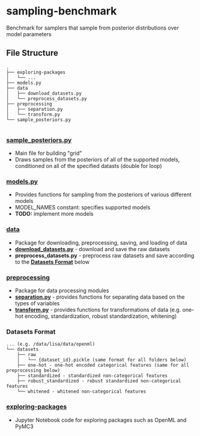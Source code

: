 # sampling-benchmark
Benchmark for samplers that sample from posterior distributions over model parameters

## File Structure
```
.
├── exploring-packages
│   └── ...
├── models.py
├── data
│   ├── download_datasets.py
│   └── preprocess_datasets.py
├── preprocessing
│   ├── separation.py
│   └── transform.py
└── sample_posteriors.py
        
```

### [sample_posteriors.py](https://github.com/bradyneal/sampling-benchmark/blob/master/sample_posteriors.py)
* Main file for building "grid"
* Draws samples from the posteriors of all of the supported models, conditioned on all of the specified datasts (double for loop)

### [models.py](https://github.com/bradyneal/sampling-benchmark/blob/master/models.py)
* Provides functions for sampling from the posteriors of various
different models
* MODEL_NAMES constant: specifies supported models
* **TODO:** implement more models

### [data](https://github.com/bradyneal/sampling-benchmark/tree/master/data)
* Package for downloading, preprocessing, saving, and loading of data
* [**download_datasets.py**](https://github.com/bradyneal/sampling-benchmark/blob/master/data/download_datasets.py) - download and save the raw datasets
* **preprocess_datasets.py** - preprocess raw datasets and save according to the [**Datasets Format**](https://github.com/bradyneal/sampling-benchmark#datasets-format) below

### [preprocessing](https://github.com/bradyneal/sampling-benchmark/tree/master/preprocessing)
* Package for data processing modules
* [**separation.py**](https://github.com/bradyneal/sampling-benchmark/blob/master/preprocessing/separation.py) - provides functions for separating data based on the types of variables
* [**transform.py**](https://github.com/bradyneal/sampling-benchmark/blob/master/preprocessing/transform.py) - provides functions for transformations of data (e.g. one-hot encoding, standardization, robust standardization, whitening)

### Datasets Format
```
... (e.g. /data/lisa/data/openml)
└── datasets
    ├── raw
    │   └── {dataset_id}.pickle (same format for all folders below)
    ├── one-hot - one-hot encoded categorical features (same for all preprocessing below)
    ├── standardized - standardized non-categorical features
    ├── robust_standardized - robust standardized non-categorical features
    └── whitened - whitened non-categorical features
```

### [exploring-packages](https://github.com/bradyneal/sampling-benchmark/tree/master/exploring-packages)
* Jupyter Notebook code for exploring packages such as OpenML and PyMC3
